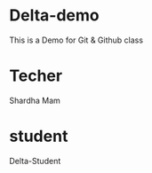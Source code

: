 # Delta-demo
This is a Demo for Git &amp; Github class

# Techer
Shardha Mam

# student
Delta-Student